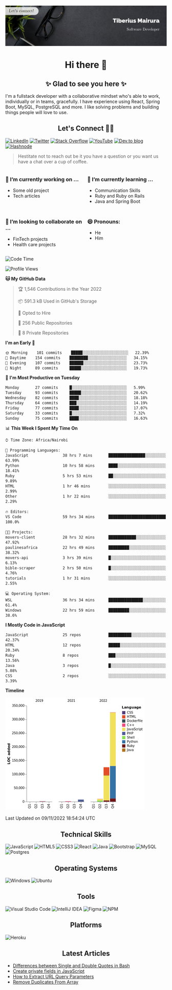 ![cover-image](assets/images/banner.jpg)

<h1 align="center">
 Hi there 👋
</h1>

<h2 align="center"> ✨ Glad to see you here ✨ </h2>

I'm a fullstack developer with a collaborative mindset who's able to work, individually or in teams, gracefully. I have experience using React, Spring Boot, MySQL, PostgreSQL and more. I like solving problems and building things people will love to use.

<h2 align="center"> Let's Connect 🤝🏾 </h2>

[![LinkedIn](https://img.shields.io/badge/linkedin-%230077B5.svg?style=for-the-badge&logo=linkedin&logoColor=white)](https://www.linkedin.com/in/tiberius-mairura/) [![Twitter](https://img.shields.io/badge/Twitter-%231DA1F2.svg?style=for-the-badge&logo=Twitter&logoColor=white)](https://twitter.com/hermit_tiberius) [![Stack Overflow](https://img.shields.io/badge/-Stackoverflow-FE7A16?style=for-the-badge&logo=stack-overflow&logoColor=white)](https://stackoverflow.com/users/11869442/tiberius) [![YouTube](https://img.shields.io/badge/YouTube-%23FF0000.svg?style=for-the-badge&logo=YouTube&logoColor=white)](https://www.youtube.com/channel/UCEyv3oMzvLUv6tGs9KD_S_A) [![Dev.to blog](https://img.shields.io/badge/dev.to-0A0A0A?style=for-the-badge&logo=dev.to&logoColor=white)](https://dev.to/hermitex) [![Hashnode](https://img.shields.io/badge/Hashnode-2962FF?style=for-the-badge&logo=hashnode&logoColor=white)](https://hashnode.com/@hermitex)

> Hestitate not to reach out be it you have a question or you want us have a chat over a cup of coffee.

<div style="display: grid; gap: 0.5rem; grid-template-columns: repeat(2, 1fr);">

<div>

<h3>🔭  I’m currently working on ...</h3>

- Some old project
- Tech articles

</div>

<div>

<h3>🌱 I’m currently learning ...</h3>

- Communication Skills
- Ruby and Ruby on Rails
- Java and Spring Boot

</div>

<div>
<h3>👯 I’m looking to collaborate on ...</h3>

- FinTech projects
- Health care projects

</div>

<div>
<h3>😄 Pronouns:</h3>

- He
- Him
  
</div>

</div>

<!--START_SECTION:waka-->
![Code Time](http://img.shields.io/badge/Code%20Time-867%20hrs%2039%20mins-blue)

![Profile Views](http://img.shields.io/badge/Profile%20Views-9-blue)

**🐱 My GitHub Data** 

> 🏆 1,546 Contributions in the Year 2022
 > 
> 📦 591.3 kB Used in GitHub's Storage 
 > 
> 💼 Opted to Hire
 > 
> 📜 256 Public Repositories 
 > 
> 🔑 8 Private Repositories  
 > 
**I'm an Early 🐤** 

```text
🌞 Morning    101 commits    █████░░░░░░░░░░░░░░░░░░░░   22.39% 
🌆 Daytime    154 commits    ████████░░░░░░░░░░░░░░░░░   34.15% 
🌃 Evening    107 commits    ██████░░░░░░░░░░░░░░░░░░░   23.73% 
🌙 Night      89 commits     █████░░░░░░░░░░░░░░░░░░░░   19.73%

```
📅 **I'm Most Productive on Tuesday** 

```text
Monday       27 commits     █░░░░░░░░░░░░░░░░░░░░░░░░   5.99% 
Tuesday      93 commits     █████░░░░░░░░░░░░░░░░░░░░   20.62% 
Wednesday    82 commits     ████░░░░░░░░░░░░░░░░░░░░░   18.18% 
Thursday     64 commits     ███░░░░░░░░░░░░░░░░░░░░░░   14.19% 
Friday       77 commits     ████░░░░░░░░░░░░░░░░░░░░░   17.07% 
Saturday     33 commits     █░░░░░░░░░░░░░░░░░░░░░░░░   7.32% 
Sunday       75 commits     ████░░░░░░░░░░░░░░░░░░░░░   16.63%

```


📊 **This Week I Spent My Time On** 

```text
⌚︎ Time Zone: Africa/Nairobi

💬 Programming Languages: 
JavaScript               38 hrs 7 mins       ████████████████░░░░░░░░░   63.99% 
Python                   10 hrs 58 mins      ████░░░░░░░░░░░░░░░░░░░░░   18.41% 
Ruby                     5 hrs 53 mins       ██░░░░░░░░░░░░░░░░░░░░░░░   9.89% 
HTML                     1 hr 46 mins        ░░░░░░░░░░░░░░░░░░░░░░░░░   2.99% 
Other                    1 hr 22 mins        ░░░░░░░░░░░░░░░░░░░░░░░░░   2.29%

🔥 Editors: 
VS Code                  59 hrs 34 mins      █████████████████████████   100.0%

🐱‍💻 Projects: 
movers-client            28 hrs 32 mins      ████████████░░░░░░░░░░░░░   47.92% 
paulinesafrica           22 hrs 49 mins      █████████░░░░░░░░░░░░░░░░   38.32% 
movers-api               3 hrs 39 mins       █░░░░░░░░░░░░░░░░░░░░░░░░   6.13% 
bible-scraper            2 hrs 50 mins       █░░░░░░░░░░░░░░░░░░░░░░░░   4.76% 
tutorials                1 hr 31 mins        ░░░░░░░░░░░░░░░░░░░░░░░░░   2.55%

💻 Operating System: 
WSL                      36 hrs 34 mins      ███████████████░░░░░░░░░░   61.4% 
Windows                  22 hrs 59 mins      █████████░░░░░░░░░░░░░░░░   38.6%

```

**I Mostly Code in JavaScript** 

```text
JavaScript               25 repos            ██████████░░░░░░░░░░░░░░░   42.37% 
HTML                     12 repos            █████░░░░░░░░░░░░░░░░░░░░   20.34% 
Ruby                     8 repos             ███░░░░░░░░░░░░░░░░░░░░░░   13.56% 
Java                     3 repos             █░░░░░░░░░░░░░░░░░░░░░░░░   5.08% 
CSS                      2 repos             ░░░░░░░░░░░░░░░░░░░░░░░░░   3.39%

```


**Timeline**

![Chart not found](https://raw.githubusercontent.com/hermitex/hermitex/main/charts/bar_graph.png) 


 Last Updated on 09/11/2022 18:54:24 UTC
<!--END_SECTION:waka-->

<h2 align="center"> Technical Skills </h2>

![JavaScript](https://img.shields.io/badge/javascript-%23323330.svg?style=for-the-badge&logo=javascript&logoColor=%23F7DF1E) ![HTML5](https://img.shields.io/badge/html5-%23E34F26.svg?style=for-the-badge&logo=html5&logoColor=white) ![CSS3](https://img.shields.io/badge/css3-%231572B6.svg?style=for-the-badge&logo=css3&logoColor=white) ![React](https://img.shields.io/badge/react-%2320232a.svg?style=for-the-badge&logo=react&logoColor=%2361DAFB) ![Java](https://img.shields.io/badge/java-%23ED8B00.svg?style=for-the-badge&logo=java&logoColor=white) ![Bootstrap](https://img.shields.io/badge/bootstrap-%23563D7C.svg?style=for-the-badge&logo=bootstrap&logoColor=white) ![MySQL](https://img.shields.io/badge/mysql-%2300f.svg?style=for-the-badge&logo=mysql&logoColor=white) ![Postgres](https://img.shields.io/badge/postgres-%23316192.svg?style=for-the-badge&logo=postgresql&logoColor=white)

<h2 align="center"> Operating Systems </h2>

![Windows](https://img.shields.io/badge/Windows-0078D6?style=for-the-badge&logo=windows&logoColor=white) ![Ubuntu](https://img.shields.io/badge/Ubuntu-E95420?style=for-the-badge&logo=ubuntu&logoColor=white)

<h2 align="center"> Tools </h2>

![Visual Studio Code](https://img.shields.io/badge/Visual%20Studio%20Code-0078d7.svg?style=for-the-badge&logo=visual-studio-code&logoColor=white) ![IntelliJ IDEA](https://img.shields.io/badge/IntelliJIDEA-000000.svg?style=for-the-badge&logo=intellij-idea&logoColor=white) ![Figma](https://img.shields.io/badge/figma-%23F24E1E.svg?style=for-the-badge&logo=figma&logoColor=white) ![NPM](https://img.shields.io/badge/NPM-%23000000.svg?style=for-the-badge&logo=npm&logoColor=white)

<h2 align="center"> Platforms </h2>

![Heroku](https://img.shields.io/badge/heroku-%23430098.svg?style=for-the-badge&logo=heroku&logoColor=white)

 <h2 align="center">Latest Articles </h2>

- [Differences between Single and Double Quotes in Bash](https://dev.to/hermitex/differences-between-single-and-double-quotes-in-bash-3eog)
- [Create private fields in JavaScript](https://dev.to/hermitex/create-private-fields-in-javascript-3ean)
- [How to Extract URL Query Parameters](https://dev.to/hermitex/how-to-extract-url-search-parameters-4k58)
- [Remove Duplicates From Array](https://dev.to/hermitex/remove-duplicates-from-array-1d6h)
